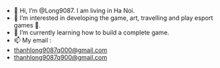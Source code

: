 - 👋 Hi, I’m @Long9087. I am living in Ha Noi.
- 👀 I’m interested in developing the game, art, travelling and play esport games 🥉.
- 🌱 I’m currently learning how to build a complete game.
- 📫 My email :
- thanhlong9087q000@gmail.com
- thanhlong9087q900@gmail.com

<!---
Long9087/Long9087 is a ✨ special ✨ repository because its `README.md` (this file) appears on your GitHub profile.
You can click the Preview link to take a look at your changes.
--->
